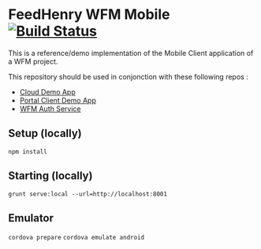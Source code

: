 # FeedHenry WFM Mobile [![Build Status](https://travis-ci.org/feedhenry-raincatcher/raincatcher-demo-mobile.png)](https://travis-ci.org/feedhenry-raincatcher/raincatcher-demo-mobile)

This is a reference/demo implementation of the Mobile Client application of a WFM project.

This repository should be used in conjonction with these following repos :

- [Cloud Demo App](https://github.com/feedhenry-staff/wfm-cloud)
- [Portal Client Demo App](https://github.com/feedhenry-staff/wfm-portal)
- [WFM Auth Service](https://github.com/feedhenry-staff/wfm-auth)

## Setup (locally)

`npm install`

## Starting (locally)

`grunt serve:local --url=http://localhost:8001`

## Emulator

`cordova prepare`
`cordova emulate android`
